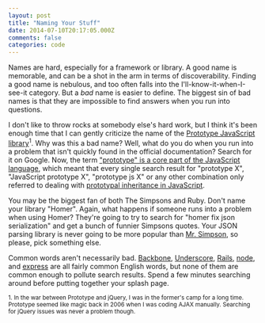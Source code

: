 ```yaml
---
layout: post
title: "Naming Your Stuff"
date: 2014-07-10T20:17:05.000Z
comments: false
categories: code
---
```


Names are hard, especially for a framework or library. A good name is memorable, and can be a shot in the arm in terms of discoverability. Finding a good name is nebulous, and too often falls into the I'll-know-it-when-I-see-it category. But a *bad* name is easier to define. The biggest sin of bad names is that they are impossible to find answers when you run into questions.

I don't like to throw rocks at somebody else's hard work, but I think it's been enough time that I can gently criticize the name of the [Prototype JavaScript library](http://prototypejs.org/)<sup>1</sup>. Why was this a bad name? Well, what do you do when you run into a problem that isn't quickly found in the official documentation? Search for it on Google. Now, the term ["prototype" is a core part of the JavaScript language](https://developer.mozilla.org/en-US/docs/Web/JavaScript/Reference/Global_Objects/Object/prototype), which meant that every single search result for "prototype X", "JavaScript prototype X", "prototype js X" or any other combination only referred to dealing with [prototypal inheritance in JavaScript](https://developer.mozilla.org/en-US/docs/Web/JavaScript/Guide/Inheritance_and_the_prototype_chain).

You may be the biggest fan of both The Simpsons and Ruby. Don't name your library "Homer". Again, what happens if someone runs into a problem when using Homer? They're going to try to search for "homer fix json serialization" and get a bunch of funnier Simpsons quotes. Your JSON parsing library is never going to be more popular than [Mr. Simpson](https://www.youtube.com/watch?v=khSIYmTzt6U), so please, pick something else.

Common words aren't necessarily bad. [Backbone](http://backbonejs.org/), [Underscore](http://underscorejs.org/), [Rails](http://rubyonrails.org/), [node](http://nodejs.org/), and [express](http://expressjs.com/) are all fairly common English words, but none of them are common enough to pollute search results. Spend a few minutes searching around before putting together your splash page.

<div class="footnotes">
<p><small>
1. In the war between Prototype and jQuery, I was in the former's camp for a long time. Prototype seemed like magic back in 2006 when I was coding AJAX manually. Searching for jQuery issues was never a problem though.
</small></p>
